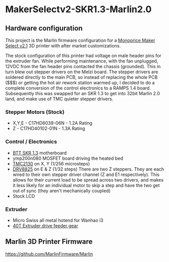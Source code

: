 # MakerSelectv2-SKR1.3-Marlin2.0

## Hardware configuration
This project is the Marlin firmware configuration for a [Monoprice Maker Select v2.1](https://www.monoprice.com/product?p_id=13860)
3D printer with after market customizations.

The stock configuration of this printer had voltage on male header pins for the extruder fan. While performing maintenance,
with the fan unplugged, 12VDC  from the fan header pins contacted the chassis (grounded). This in turn blew out stepper
drivers on the Melzi board. The stepper drivers are soldered directly to the main PCB, so instead of replacing the whole PCB
($$$) or getting the hot air rework station warmed up, I decided to do a complete conversion of the control electronics to a
RAMPS 1.4 board. Subsequently this was swapped for an SKR 1.3 to get into 32bit Marlin 2.0 land, and make use of TMC quieter
stepper drivers.

### Stepper Motors (Stock)
* X,Y,E - C17HD6039-06N  - 1.2A Rating
* Z     - C17HD40102-01N - 1.3A Rating

### Control / Electronics
   * [BTT SKR 1.3](https://github.com/bigtreetech/BIGTREETECH-SKR-V1.3/tree/master/BTT%20SKR%20V1.3) motherboard 
   * ymp200n080 MOSFET board driving the heated bed
   * [TMC2130](https://www.trinamic.com/products/integrated-circuits/details/tmc2130/) on X, Y (1/256 microsteps)
   * [DRV8825](https://www.pololu.com/product/2133) on E & Z (1/32 steps)
     There are two Z steppers. They are each wired to their own stepper driver channel (Z and E1 respectively). This allows for
     their current load to be spread across two drivers, and makes it less likely for an individual motor to skip a step and have
     the two get out of sync (they aren't mechanically coupled)  
   * Stock LCD

### Extruder
   * Micro Swiss all metal hotend for Wanhao i3
   * [40T Extruder drive feeder gear](https://www.amazon.com/gp/product/B00ZZRI0DC)

## Marlin 3D Printer Firmware
https://github.com/MarlinFirmware/Marlin

